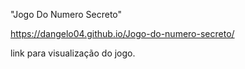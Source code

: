 "Jogo Do Numero Secreto"


https://dangelo04.github.io/Jogo-do-numero-secreto/

link para visualização do jogo.
